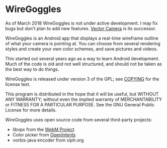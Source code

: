 # WireGoggles

As of March 2018 WireGoggles is not under active development. I may fix bugs but don't plan to add new features.
[Vector Camera](https://github.com/dozingcat/VectorCamera) is its successor.

WireGoggles is an Android app that displays a real-time wireframe outline of what your camera is
pointing at. You can choose from several rendering styles and create your own color schemes, and
save pictures and videos.

This started out several years ago as a way to learn Android development. Much of the code is
old and not well structured, and should not be taken as the best way to do things.

WireGoggles is released under version 3 of the GPL; see [COPYING](COPYING.txt) for the license text.

This program is distributed in the hope that it will be useful,
but WITHOUT ANY WARRANTY; without even the implied warranty of
MERCHANTABILITY or FITNESS FOR A PARTICULAR PURPOSE.  See the
GNU General Public License for more details.

WireGoggles uses open source code from several third-party projects:

- libvpx from the [WebM Project](http://www.webmproject.org/license/software/)
- Color picker from [OpenIntents](https://github.com/openintents/openintents/tree/master/colorpicker/ColorPicker)
- vorbis-java encoder from xiph.org
